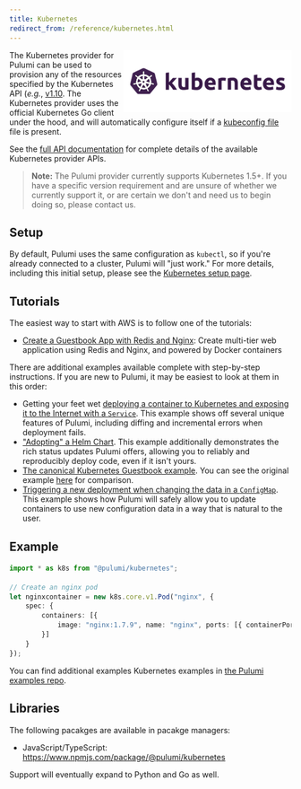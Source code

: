 ```yaml
---
title: Kubernetes
redirect_from: /reference/kubernetes.html
---
```


<img src="/images/quickstart/k8s-purple.png" align="right">

The Kubernetes provider for Pulumi can be used to provision any of the resources specified by the
Kubernetes API (_e.g._, [v1.10](https://kubernetes.io/docs/reference/generated/kubernetes-api/v1.10/). The
Kubernetes provider uses the official Kubernetes Go client under the hood, and will automatically
configure itself if a [kubeconfig
file](https://kubernetes.io/docs/tasks/access-application-cluster/configure-access-multiple-clusters/)
file is present.

See the [full API documentation](/reference/pkg/nodejs/@pulumi/kubernetes/index.html) for complete details of
the available Kubernetes provider APIs.

> **Note:** The Pulumi provider currently supports Kubernetes 1.5+.  If you have a specific version
> requirement and are unsure of whether we currently support it, or are certain we don't and need us
> to begin doing so, please contact us.

## Setup

By default, Pulumi uses the same configuration as `kubectl`, so if you're already connected to a cluster, Pulumi will
"just work." For more details, including this initial setup, please see the [Kubernetes setup page](./setup.html).

## Tutorials

The easiest way to start with AWS is to follow one of the tutorials:

* [Create a Guestbook App with Redis and Nginx](./tutorial-guestbook.html): Create multi-tier web application using
    Redis and Nginx, and powered by Docker containers

There are additional examples available complete with step-by-step instructions. If you are new to Pulumi, it may be
easiest to look at them in this order:

* Getting your feet wet [deploying a container to Kubernetes and exposing it to the Internet with a
    `Service`](https://github.com/pulumi/examples/tree/master/kubernetes-ts-exposed-deployment). This
    example shows off several unique features of Pulumi, including diffing and incremental errors
    when deployment fails.
* ["Adopting" a Helm
   Chart](https://github.com/pulumi/examples/tree/master/kubernetes-ts-helm-wordpress). This example
   additionally demonstrates the rich status updates Pulumi offers, allowing you to reliably and
   reproducibly deploy code, even if it isn't yours.
* [The canonical Kubernetes Guestbook
   example](https://github.com/pulumi/examples/tree/master/kubernetes-ts-guestbook). You can see the
   original example [here](https://github.com/pulumi/examples/tree/master/kubernetes-ts-guestbook)
   for comparison.
* [Triggering a new deployment when changing the data in a
   `ConfigMap`](https://github.com/pulumi/examples/tree/master/kubernetes-ts-configmap-rollout).
   This example shows how Pulumi will safely allow you to update containers to use new configuration
   data in a way that is natural to the user.

## Example

```typescript
import * as k8s from "@pulumi/kubernetes";

// Create an nginx pod
let nginxcontainer = new k8s.core.v1.Pod("nginx", {
    spec: {
        containers: [{
            image: "nginx:1.7.9", name: "nginx", ports: [{ containerPort: 80 }]
        }]
    }
});
```

You can find additional examples Kubernetes examples in [the Pulumi examples repo](https://github.com/pulumi/examples). 

## Libraries

The following pacakges are available in pacakge managers:

* JavaScript/TypeScript: https://www.npmjs.com/package/@pulumi/kubernetes

Support will eventually expand to Python and Go as well.
